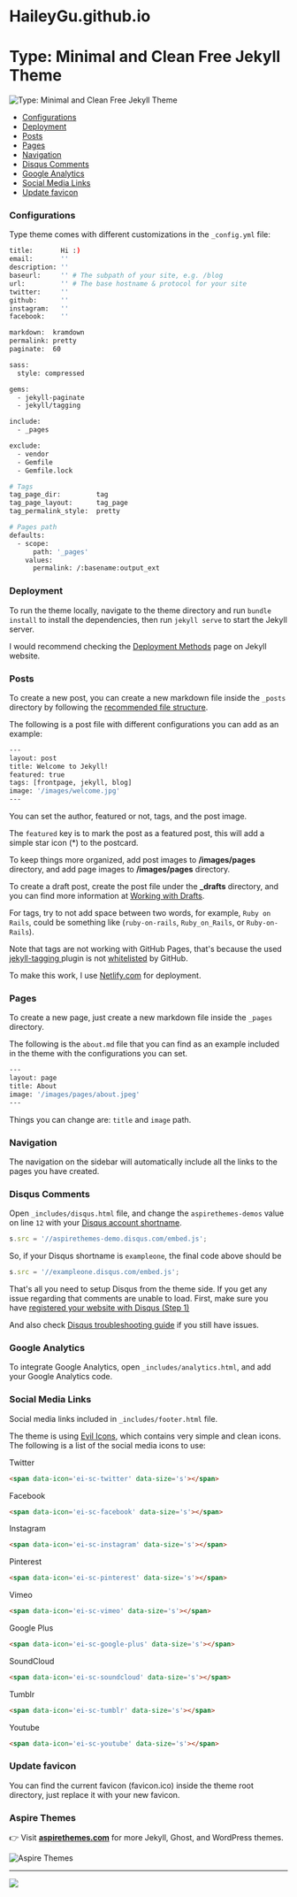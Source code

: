 # HaileyGu.github.io

# Type: Minimal and Clean Free Jekyll Theme

<img alt="Type: Minimal and Clean Free Jekyll Theme" src="https://user-images.githubusercontent.com/626005/63093493-c3daa880-bf65-11e9-860e-da88047cce24.png">

- [Configurations](#configurations)
- [Deployment](#deployment)
- [Posts](#posts)
- [Pages](#pages)
- [Navigation](#navigation)
- [Disqus Comments](#disqus-comments)
- [Google Analytics](#google-analytics)
- [Social Media Links](#social-media-links)
- [Update favicon](#update-favicon)

### Configurations

Type theme comes with different customizations in the `_config.yml` file:

```sh
title:       Hi :)
email:       ''
description: ''
baseurl:     '' # The subpath of your site, e.g. /blog
url:         '' # The base hostname & protocol for your site
twitter:     ''
github:      ''
instagram:   ''
facebook:    ''

markdown:  kramdown
permalink: pretty
paginate:  60

sass:
  style: compressed

gems:
  - jekyll-paginate
  - jekyll/tagging

include:
  - _pages

exclude:
  - vendor
  - Gemfile
  - Gemfile.lock

# Tags
tag_page_dir:         tag
tag_page_layout:      tag_page
tag_permalink_style:  pretty

# Pages path
defaults:
  - scope:
      path: '_pages'
    values:
      permalink: /:basename:output_ext
```

### Deployment

To run the theme locally, navigate to the theme directory and run `bundle install` to install the dependencies, then run `jekyll serve` to start the Jekyll server.

I would recommend checking the [Deployment Methods](https://jekyllrb.com/docs/deployment-methods/) page on Jekyll website.

### Posts

To create a new post, you can create a new markdown file inside the `_posts` directory by following the [recommended file structure](https://jekyllrb.com/docs/posts/#creating-post-files).

The following is a post file with different configurations you can add as an example:

```sh
---
layout: post
title: Welcome to Jekyll!
featured: true
tags: [frontpage, jekyll, blog]
image: '/images/welcome.jpg'
---
```

You can set the author, featured or not, tags, and the post image.

The `featured` key is to mark the post as a featured post, this will add a simple star icon (*) to the postcard.

To keep things more organized, add post images to **/images/pages** directory, and add page images to **/images/pages** directory.

To create a draft post, create the post file under the **_drafts** directory, and you can find more information at [Working with Drafts](http://jekyllrb.com/docs/drafts/).

For tags, try to not add space between two words, for example, `Ruby on Rails`, could be something like (`ruby-on-rails`, `Ruby_on_Rails`, or `Ruby-on-Rails`).

Note that tags are not working with GitHub Pages, that's because the used [jekyll-tagging
](https://github.com/pattex/jekyll-tagging) plugin is not [whitelisted](https://pages.github.com/versions/) by GitHub.

To make this work, I use [Netlify.com](https://www.netlify.com/) for deployment.

### Pages

To create a new page, just create a new markdown file inside the `_pages` directory.

The following is the `about.md` file that you can find as an example included in the theme with the configurations you can set.

```sh
---
layout: page
title: About
image: '/images/pages/about.jpeg'
---
```

Things you can change are: `title` and `image` path.


### Navigation

The navigation on the sidebar will automatically include all the links to the pages you have created.

### Disqus Comments

Open `_includes/disqus.html` file, and change the `aspirethemes-demos` value on line `12` with your [Disqus account shortname](https://help.disqus.com/customer/portal/articles/466208).

```js
s.src = '//aspirethemes-demo.disqus.com/embed.js';
```

So, if your Disqus shortname is `exampleone`, the final code above should be

```js
s.src = '//exampleone.disqus.com/embed.js';
```

That's all you need to setup Disqus from the theme side. If you get any issue regarding that comments are unable to load. First, make sure you have [registered your website with Disqus (Step 1)](https://help.disqus.com/customer/portal/articles/466182-publisher-quick-start-guide)

And also check [Disqus troubleshooting guide](https://help.disqus.com/customer/portal/articles/472007-i-m-receiving-the-message-%22we-were-unable-to-load-disqus-%22) if you still have issues.

### Google Analytics

To integrate Google Analytics, open `_includes/analytics.html`, and add your Google Analytics code.

### Social Media Links

Social media links included in `_includes/footer.html` file.

The theme is using [Evil Icons](http://evil-icons.io/), which contains very simple and clean icons. The following is a list of the social media icons to use:

Twitter

```html
<span data-icon='ei-sc-twitter' data-size='s'></span>
```

Facebook

```html
<span data-icon='ei-sc-facebook' data-size='s'></span>
```

Instagram

```html
<span data-icon='ei-sc-instagram' data-size='s'></span>
```

Pinterest

```html
<span data-icon='ei-sc-pinterest' data-size='s'></span>
```

Vimeo

```html
<span data-icon='ei-sc-vimeo' data-size='s'></span>
```

Google Plus

```html
<span data-icon='ei-sc-google-plus' data-size='s'></span>
```

SoundCloud

```html
<span data-icon='ei-sc-soundcloud' data-size='s'></span>
```

Tumblr

```html
<span data-icon='ei-sc-tumblr' data-size='s'></span>
```

Youtube

```html
<span data-icon='ei-sc-youtube' data-size='s'></span>
```

### Update favicon

You can find the current favicon (favicon.ico) inside the theme root directory, just replace it with your new favicon.


### Aspire Themes

👉 Visit [**aspirethemes.com**](http://bit.ly/type-jekyll-github-link) for more Jekyll, Ghost, and WordPress themes.

<img alt="Aspire Themes" src="https://user-images.githubusercontent.com/626005/63092640-afe17780-bf62-11e9-9ea9-546489bb282c.png">

---

<a href="https://www.paypal.com/cgi-bin/webscr?cmd=_s-xclick&hosted_button_id=8G8PKPEADPD42&source=url">
  <img src="https://www.paypalobjects.com/en_US/i/btn/btn_donateCC_LG.gif">
</a>
